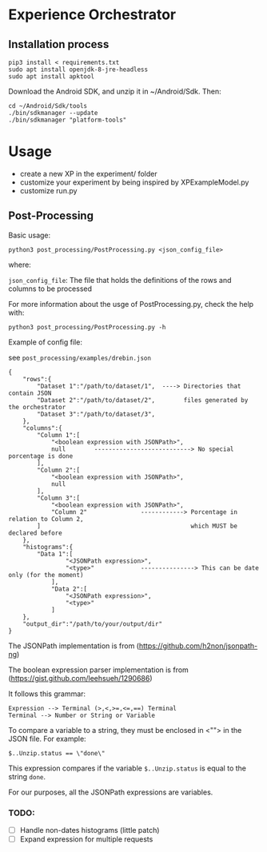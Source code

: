 # Experience Orchestrator
## Installation process

```
pip3 install < requirements.txt
sudo apt install openjdk-8-jre-headless
sudo apt install apktool
```

Download the Android SDK, and unzip it in ~/Android/Sdk. Then:

```
cd ~/Android/Sdk/tools
./bin/sdkmanager --update
./bin/sdkmanager "platform-tools"
```

# Usage

- create a new XP in the experiment/ folder
- customize your experiment by being inspired by XPExampleModel.py
- customize run.py

## Post-Processing

Basic usage:
    
    python3 post_processing/PostProcessing.py <json_config_file>


where:

`json_config_file`: The file that holds the definitions of the rows and columns to be processed

For more information about the usge of PostProcessing.py, check the help with:

    python3 post_processing/PostProcessing.py -h

Example of config file:

see `post_processing/examples/drebin.json`

    {
        "rows":{
            "Dataset 1":"/path/to/dataset/1",  ----> Directories that contain JSON
            "Dataset 2":"/path/to/dataset/2",        files generated by the orchestrator
            "Dataset 3":"/path/to/dataset/3",
        },
        "columns":{
            "Column 1":[
                "<boolean expression with JSONPath>",
                null        ---------------------------> No special porcentage is done
            ],
            "Column 2":[
                "<boolean expression with JSONPath>",
                null
            ],
            "Column 3":[
                "<boolean expression with JSONPath>",
                "Column 2"               ------------> Porcentage in relation to Column 2,
            ]                                          which MUST be declared before
        },
        "histograms":{
            "Data 1":[
        			"<JSONPath expression>",
        			"<type>"             ---------------> This can be date only (for the moment)
        		],
        		"Data 2":[
        			"<JSONPath expression>",
        			"<type>"
        		]
        },
        "output_dir":"/path/to/your/output/dir"
    }


The JSONPath implementation is from (https://github.com/h2non/jsonpath-ng)

The boolean expression parser implementation is from (https://gist.github.com/leehsueh/1290686)

It follows this grammar:

    Expression --> Terminal (>,<,>=,<=,==) Terminal
    Terminal --> Number or String or Variable

To compare a variable to a string, they must be enclosed in <""> in the JSON file. For example:

    $..Unzip.status == \"done\"

This expression compares if the variable `$..Unzip.status` is equal to the string `done`.

For our purposes, all the JSONPath expressions are variables.

### TODO:
* [ ]  Handle non-dates histograms (little patch)
* [ ]  Expand expression for multiple requests
